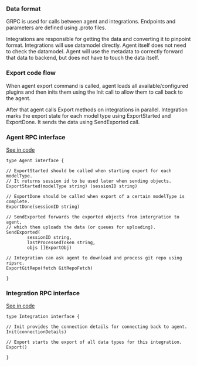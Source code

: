### Data format

GRPC is used for calls between agent and integrations. Endpoints and parameters are defined using .proto files.

Integrations are responsible for getting the data and converting it to pinpoint format. Integrations will use datamodel directly. Agent itself does not need to check the datamodel. Agent will use the metadata to correctly forward that data to backend, but does not have to touch the data itself.

### Export code flow

When agent export command is called, agent loads all available/configured plugins and then inits them using the Init call to allow them to call back to the agent.

After that agent calls Export methods on integrations in parallel. Integration marks the export state for each model type using ExportStarted and ExportDone. It sends the data using SendExported call.

### Agent RPC interface

[See in code](https://github.com/pinpt/agent2/blob/master/rpcdef/agent.go)

```golang
type Agent interface {

// ExportStarted should be called when starting export for each modelType.
// It returns session id to be used later when sending objects.
ExportStarted(modelType string) (sessionID string)

// ExportDone should be called when export of a certain modelType is complete.
ExportDone(sessionID string)

// SendExported forwards the exported objects from intergration to agent,
// which then uploads the data (or queues for uploading).
SendExported(
		sessionID string,
		lastProcessedToken string,
		objs []ExportObj)

// Integration can ask agent to download and process git repo using ripsrc.
ExportGitRepo(fetch GitRepoFetch)

}
```

### Integration RPC interface

[See in code](https://github.com/pinpt/agent2/blob/master/rpcdef/integration.go)

```golang
type Integration interface {

// Init provides the connection details for connecting back to agent.
Init(connectionDetails)

// Export starts the export of all data types for this integration.
Export()

}
```